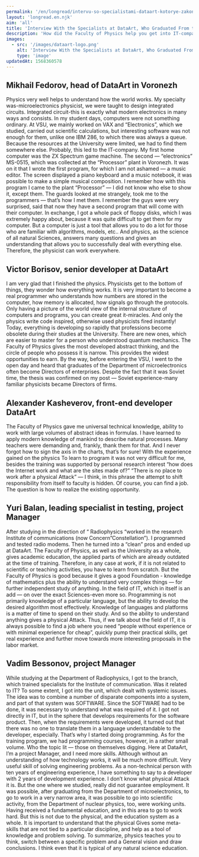 ```yaml
---
permalink: '/en/longread/intervu-so-specialistami-dataart-kotorye-zakonchili-fizfak/index.html'
layout: 'longread.en.njk'
aim: 'all'
title: 'Interview With the Specialists at DataArt, Who Graduated From the Faculty of Physics'
description: 'How did the Faculty of Physics help you get into IT-company, and what do you think about the myth that after it there is no place to work?'
images:
  - src: '/images/dataart-logo.png'
    alt: 'Interview With the Specialists at DataArt, Who Graduated From the Faculty of Physics'
    type: 'image'
updatedAt: 1568360578
---
```

Mikhail Fedorov, head of DataArt in Voronezh
--------------------------------------------

Physics very well helps to understand how the world works. My specialty was-microelectronics physicist, we were taught to design integrated circuits. Integrated circuit-this is exactly what modern electronics in many ways and consists. In my student days, computers were not something ordinary. At VSU, we mainly worked on VAX and “Electronics”, which we studied, carried out scientific calculations, but interesting software was not enough for them, unlike one IBM 286, to which there was always a queue. Because the resources at the University were limited, we had to find them somewhere else. Probably, this led to the IT-company. My first home computer was the ZX Spectrum game machine. The second — “electronics” MS-0515, which was collected at the “Processor” plant in Voronezh. It was on it that I wrote the first program, for which I am not ashamed — a music editor. The screen displayed a piano keyboard and a music notebook, it was possible to make a simple musical composition. I remember how with this program I came to the plant “Processor” — I did not know who else to show it, except them. The guards looked at me strangely, took me to the programmers — that’s how I met them. I remember the guys were very surprised, said that now they have a second program that will come with their computer. In exchange, I got a whole pack of floppy disks, which I was extremely happy about, because it was quite difficult to get them for my computer. But a computer is just a tool that allows you to do a lot for those who are familiar with algorithms, models, etc.. And physics, as the science of all natural Sciences, answers many questions and gives an understanding that allows you to successfully deal with everything else. Therefore, the physicist can work everywhere.

Victor Borisov, senior developer at DataArt
-------------------------------------------

I am very glad that I finished the physics. Physicists get to the bottom of things, they wonder how everything works. It is very important to become a real programmer who understands how numbers are stored in the computer, how memory is allocated, how signals go through the protocols. Only having a picture of the world view of the internal structure of computers and programs, you can create great it-miracles. And only the physics write code inspired, otherwise used physicists fired instantly! Today, everything is developing so rapidly that professions become obsolete during their studies at the University. There are new ones, which are easier to master for a person who understood quantum mechanics. The Faculty of Physics gives the most developed abstract thinking, and the circle of people who possess it is narrow. This provides the widest opportunities to earn. By the way, before entering the VSU, I went to the open day and heard that graduates of the Department of microelectronics often become Directors of enterprises. Despite the fact that it was Soviet time, the thesis was confirmed on my post — Soviet experience-many familiar physicists became Directors of firms.

Alexander Kasheverov, front-end developer DataArt
-------------------------------------------------

The Faculty of Physics gave me universal technical knowledge, ability to work with large volumes of abstract ideas in formulas. I have learned to apply modern knowledge of mankind to describe natural processes. Many teachers were demanding and, frankly, thank them for that. And I never forgot how to sign the axis in the charts, that’s for sure! With the experience gained on the physics To learn to program it was not very difficult for me, besides the training was supported by personal research interest “how does the Internet work and what are the sites made of?” “There is no place to work after a physical Attack” — I think, in this phrase the attempt to shift responsibility from itself to faculty is hidden. Of course, you can find a job. The question is how to realize the existing opportunity.

Yuri Balan, leading specialist in testing, project Manager
----------------------------------------------------------

After studying in the direction of “ Radiophysics “worked in the research Institute of communications (now Concern”Constellation”). I programmed and tested radio modems. Then he turned into a “clean” pros and ended up at DataArt. The Faculty of Physics, as well as the University as a whole, gives academic education, the applied parts of which are already outdated at the time of training. Therefore, in any case at work, if it is not related to scientific or teaching activities, you have to learn from scratch. But the Faculty of Physics is good because it gives a good Foundation - knowledge of mathematics plus the ability to understand very complex things — for further independent study of anything. In the field of IT, which in itself is an add — on over the exact Sciences-even more so. Programming is not primarily knowledge of a particular language, but the ability to develop the desired algorithm most effectively. Knowledge of languages and platforms is a matter of time to spend on their study. And so the ability to understand anything gives a physical Attack. Thus, if we talk about the field of IT, it is always possible to find a job where you need “people without experience or with minimal experience for cheap”, quickly pump their practical skills, get real experience and further move towards more interesting proposals in the labor market.

Vadim Bessonov, project Manager
-------------------------------

While studying at the Department of Radiophysics, I got to the branch, which trained specialists for the Institute of communication. Was it related to IT? To some extent, I got into the unit, which dealt with systemic issues. The idea was to combine a number of disparate components into a system, and part of that system was SOFTWARE. Since the SOFTWARE had to be done, it was necessary to understand what was required of it. I got not directly in IT, but in the sphere that develops requirements for the software product. Then, when the requirements were developed, it turned out that there was no one to translate them in a language understandable to the developer, especially. That’s why I started doing programming. As for the training program, we had programming courses, however, in a rather small volume. Who the topic lit — those on themselves digging. Here at DataArt, I’m a project Manager, and I need more skills. Although without an understanding of how technology works, it will be much more difficult. Very useful skill of solving engineering problems. As a non-technical person with ten years of engineering experience, I have something to say to a developer with 2 years of development experience. I don’t know what physical Attack it is. But the one where we studied, really did not guarantee employment. It was possible, after graduating from the Department of microelectronics, to go to work in a very narrow area, it was possible to go into scientific activity, from the Department of nuclear physics, too, were working units. Having received a fundamental education, and in this area to go to work hard. But this is not due to the physical, and the education system as a whole. It is important to understand that the physical Gives some meta-skills that are not tied to a particular discipline, and help as a tool of knowledge and problem solving. To summarize, physics teaches you to think, switch between a specific problem and a General vision and draw conclusions. I think even that it is typical of any natural science education.
